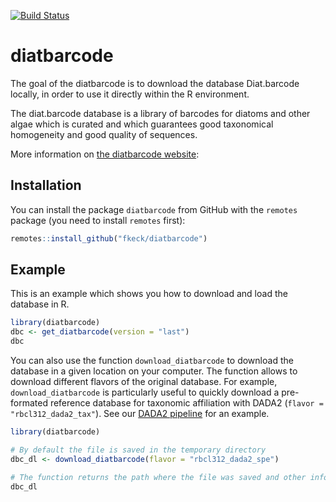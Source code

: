[![Build Status](http://francoiskeck.fr/work/diatbarcode/button.png)](http://francoiskeck.fr/work/diatbarcode/dbc_counter.php)

# diatbarcode

The goal of the diatbarcode is to download the database Diat.barcode locally,
in order to use it directly within the R environment.

The diat.barcode database is a library of barcodes for diatoms and other algae which is curated and
which guarantees good taxonomical homogeneity and good quality of sequences.

More information on [the diatbarcode website](https://www6.inra.fr/carrtel-collection/Barcoding-database):

## Installation

You can install the package `diatbarcode` from GitHub with the `remotes` package (you need to install `remotes` first):

``` r
remotes::install_github("fkeck/diatbarcode")
```

## Example

This is an example which shows you how to download and load the database in R.

``` r
library(diatbarcode)
dbc <- get_diatbarcode(version = "last")
dbc
```

You can also use the function `download_diatbarcode` to download the database in a given location on your computer. The function allows to download different flavors of the original database. For example, `download_diatbarcode` is particularly useful to quickly download a pre-formated reference database for taxonomic affiliation with DADA2 (`flavor = "rbcl312_dada2_tax"`). See our [DADA2 pipeline](https://github.com/fkeck/DADA2_diatoms_pipeline) for an example.

``` r
library(diatbarcode)

# By default the file is saved in the temporary directory
dbc_dl <- download_diatbarcode(flavor = "rbcl312_dada2_spe")

# The function returns the path where the file was saved and other infos silently
dbc_dl
```
